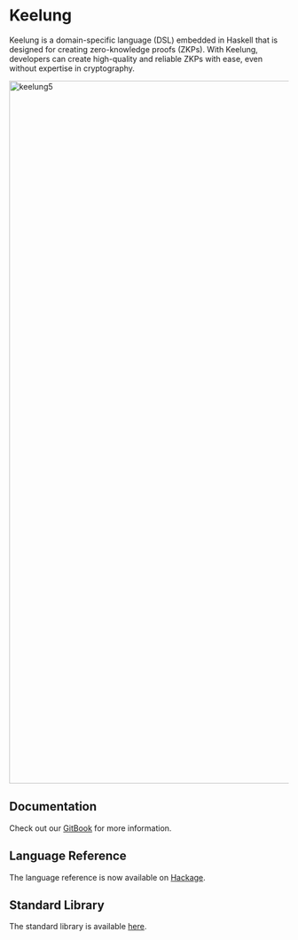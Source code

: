 # Keelung

Keelung is a domain-specific language (DSL) embedded in Haskell that is designed for creating zero-knowledge proofs (ZKPs). With Keelung, developers can create high-quality and reliable ZKPs with ease, even without expertise in cryptography.

<img width="1268" alt="keelung5" src="https://user-images.githubusercontent.com/97019448/219329651-d30c0134-f153-4755-979f-c5b77d6d2724.png">

## Documentation

Check out our [GitBook](https://btq.gitbook.io/keelung/) for more information.

## Language Reference

The language reference is now available on [Hackage](https://hackage.haskell.org/package/keelung).

## Standard Library

The standard library is available [here](https://github.com/btq-ag/keelung-stdlib).
